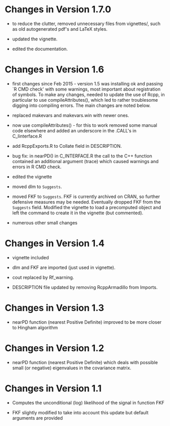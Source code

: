 # Changes in Version 1.7.0

- to reduce the clutter, removed unnecessary files from vignettes/, such as old
  autogenerated pdf's and LaTeX styles.

- updated the vignette.

- edited the documentation.


# Changes in Version 1.6

- first changes since Feb 2015 - version 1.5 was installing ok and passing `R
  CMD check' with some warnings, most important about registration of
  symbols. To make any changes, needed to update the use of Rcpp, in particular
  to use compileAttributes(), which led to rather troublesome digging into
  compiling errors. The main changes are noted below.

- replaced makevars and makevars.win with newer ones.

- now use compileAttributes() - for this to work removed some manual code
  elsewhere and added an underscore in the .CALL's in C_Iinterface.R

- add RcppExports.R to Collate field in DESCRIPTION.

- bug fix: in nearPD() in C_INTERFACE.R the call to the C++ function contained
  an additional argument (trace) which caused warnings and errors in R CMD
  check.

- edited the vignette
   
- moved dlm to `Suggests`.
     
- moved FKF to `Suggests`. FKF is currently archived on CRAN, so further
  defensive measures may be needed. Eventually dropped FKF from the `Suggests`
  field. Modified the vignette to load a precomputed object and left the command
  to create it in the vignette (but commented).

- numerous other small changes


# Changes in Version 1.4
   
- vignette included

- dlm and FKF are imported (just used in vignette).

- cout replaced by Rf_warning.

- DESCRIPTION file updated by removing RcppArmadillo from Imports.


# Changes in Version 1.3
 
- nearPD function (nearest Positive Definite) improved to be more closer to
  Hingham algorithm


# Changes in Version 1.2
 
- nearPD function (nearest Positive Definite) which deals with possible small
  (or negative) eigenvalues in the covariance matrix.


# Changes in Version 1.1

- Computes the unconditional (log) likelihood of the signal in function FKF

- FKF slightly modified to take into account this update but default arguments
  are provided

